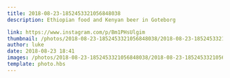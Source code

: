 ```yaml
---
title: 2018-08-23-1852453321056848038
description: Ethiopian food and Kenyan beer in Goteborg

link: https://www.instagram.com/p/Bm1PHsUlgim
thumbnail: /photos/2018-08-23-1852453321056848038/2018-08-23-1852453321056848038.jpg
author: luke
date: 2018-08-23 18:41
images: /photos/2018-08-23-1852453321056848038/2018-08-23-1852453321056848038.jpg
template: photo.hbs
---
```

